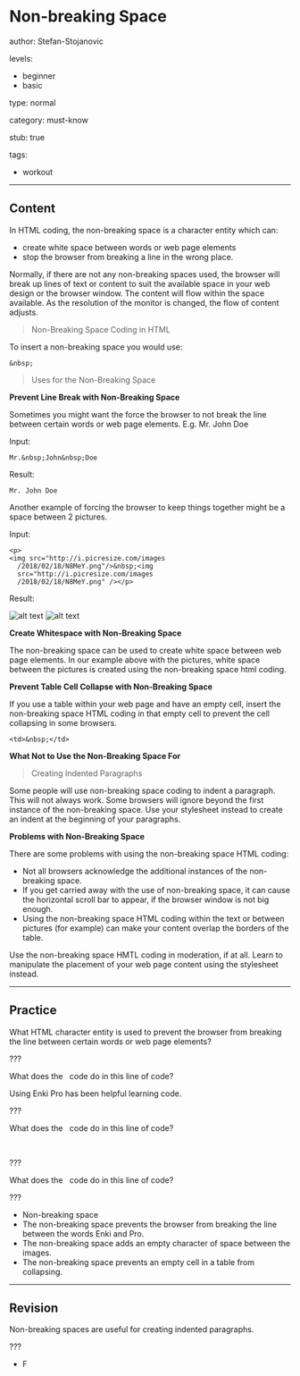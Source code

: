 # Non-breaking Space
author: Stefan-Stojanovic

levels:
  - beginner
  - basic

type: normal

category: must-know

stub: true

tags:
  - workout


---
## Content

In HTML coding, the non-breaking space is a character entity which can:

* create white space between words or web page elements
* stop the browser from breaking a line in the wrong place.


Normally, if there are not any non-breaking spaces used, the browser will break up lines of text or content to suit the available space in your web design or the browser window. The content will flow within the space available. As the resolution of the monitor is changed, the flow of content adjusts.

> Non-Breaking Space Coding in HTML

To insert a non-breaking space you would use:

```
&nbsp;
```
>Uses for the Non-Breaking Space

**Prevent Line Break with Non-Breaking Space**

Sometimes you might want the force the browser to not break the line between certain words or web page elements. E.g. Mr. John Doe

Input:
```
Mr.&nbsp;John&nbsp;Doe
```

Result:
```
Mr. John Doe
```

Another example of forcing the browser to keep things together might be a space between 2 pictures.



Input:
```
<p>
<img src="http://i.picresize.com/images
  /2018/02/18/N8MeY.png"/>&nbsp;<img
  src="http://i.picresize.com/images
  /2018/02/18/N8MeY.png" /></p>
```

Result:


![alt text][logo]
![alt text][logo]


[logo]: http://i.picresize.com/images/2018/02/18/N8MeY.png


**Create Whitespace with Non-Breaking Space**

The non-breaking space can be used to create white space between web page elements. In our example above with the pictures, white space between the pictures is created using the non-breaking space html coding.

**Prevent Table Cell Collapse with Non-Breaking Space**

If you use a table within your web page and have an empty cell, insert the non-breaking space HTML coding in that empty cell to prevent the cell collapsing in some browsers.

```
<td>&nbsp;</td>
```

**What Not to Use the Non-Breaking Space For**

>Creating Indented Paragraphs

Some people will use non-breaking space coding to indent a paragraph. This will not always work. Some browsers will ignore beyond the first instance of the non-breaking space. Use your stylesheet instead to create an indent at the beginning of your paragraphs.

**Problems with Non-Breaking Space**

There are some problems with using the non-breaking space HTML coding:

* Not all browsers acknowledge the additional instances of the non-breaking space.
* If you get carried away with the use of non-breaking space, it can cause the horizontal scroll bar to appear, if the browser window is not big enough.
* Using the non-breaking space HTML coding within the text or between pictures (for example) can make your content overlap the borders of the table.

Use the non-breaking space HMTL coding in moderation, if at all. Learn to manipulate the placement of your web page content using the stylesheet instead.




---
## Practice

What HTML character entity is used to prevent the browser from breaking the line between certain words or web page elements?

???

What does the &nbsp; code do in this line of code?
      <p>Using Enki&nbsp;Pro has been helpful learning code.</p>

???

What does the &nbsp; code do in this line of code?
      <p><img src="image1.png" alt="">&nbsp;<img src="image2.png" alt=""></p>

???

What does the &nbsp; code do in this line of code?
      <td>&nbsp;</td>

???

* Non-breaking space
* The non-breaking space prevents the browser from breaking the line between the words Enki and Pro.
* The non-breaking space adds an empty character of space between the images.
* The non-breaking space prevents an empty cell in a table from collapsing.


---
## Revision

Non-breaking spaces are useful for creating indented paragraphs.

???
* F
